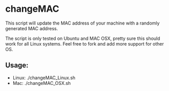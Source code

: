 # changeMAC
This script will update the MAC address of your machine with a randomly generated MAC address.

The script is only tested on Ubuntu and MAC OSX, pretty sure this should work for all Linux systems.
Feel free to fork and add more support for other OS.

## Usage:
- Linux: ./changeMAC_Linux.sh
- Mac: ./changeMAC_OSX.sh
